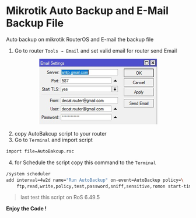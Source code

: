 # Mikrotik Auto Backup and E-Mail Backup File
Auto backup on mikrotik RouterOS and E-mail the backup file
1. Go to router ` Tools → Email ` and set valid email for router send Email

<p align="center"><img src="Email.jpg"></p>

2. copy AutoBakcup script to your router
3. Go to `Terminal` and import script
```bash script
import file=AutoBakcup.rsc
```
4. for Schedule the script copy this command to the `Terminal`
```bash script
/system scheduler
add interval=4w2d name="Run AutoBackup" on-event=AutoBackup policy=\
    ftp,read,write,policy,test,password,sniff,sensitive,romon start-time=startup
```
> last test this script on RoS 6.49.5

**Enjoy the Code !**
